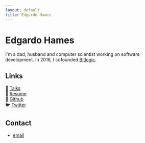 ```yaml
---
layout: default
title: Edgardo Hames
---
```


# Edgardo Hames

I'm a dad, husband and computer scientist working on software development. In 2016, I cofounded [Bitlogic](https://bitlogic.io).

## Links

🎤 [Talks](https://www.slideshare.net/EdgardoHames/presentations)  
💼 [Resume](https://www.linkedin.com/in/ehames/)  
🐙 [Github](https://github.com/ehames)  
🐦 [Twitter](https://twitter.com/edgardohames)

## Contact

- [email](mailto:ehames@gmail.com) 